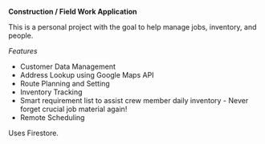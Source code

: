 **Construction / Field Work Application**

This is a personal project with the goal to help manage jobs, inventory, and people.

_Features_

-   Customer Data Management
-   Address Lookup using Google Maps API
-   Route Planning and Setting
-   Inventory Tracking
-   Smart requirement list to assist crew member daily inventory - Never forget crucial job material again!
-   Remote Scheduling

Uses Firestore.
